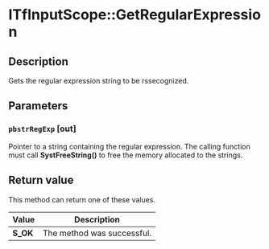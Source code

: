 # ITfInputScope::GetRegularExpression

## Description

Gets the regular expression string to be rssecognized.

## Parameters

### `pbstrRegExp` [out]

Pointer to a string containing the regular expression. The calling function must call **SystFreeString()** to free the memory allocated to the strings.

## Return value

This method can return one of these values.

| Value | Description |
| --- | --- |
| **S_OK** | The method was successful. |